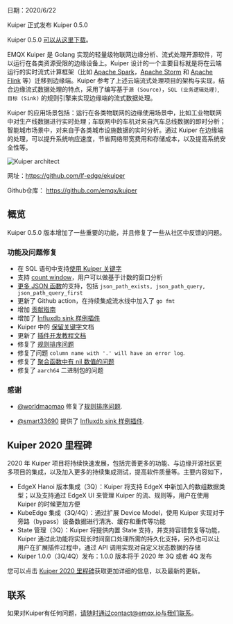 日期：2020/6/22

Kuiper 正式发布 Kuiper 0.5.0

Kuiper 0.5.0 [可以从这里下载](https://github.com/emqx/kuiper/releases/tag/0.5.0)。

EMQX Kuiper 是 Golang 实现的轻量级物联网边缘分析、流式处理开源软件，可以运行在各类资源受限的边缘设备上。Kuiper 设计的一个主要目标就是将在云端运行的实时流式计算框架（比如 [Apache Spark](https://spark.apache.org/)，[Apache Storm](https://storm.apache.org/) 和 [Apache Flink](https://flink.apache.org/) 等）迁移到边缘端。Kuiper 参考了上述云端流式处理项目的架构与实现，结合边缘流式数据处理的特点，采用了编写基于`源 (Source)`，`SQL (业务逻辑处理)`, `目标 (Sink)` 的规则引擎来实现边缘端的流式数据处理。

Kuiper 的应用场景包括：运行在各类物联网的边缘使用场景中，比如工业物联网中对生产线数据进行实时处理；车联网中的车机对来自汽车总线数据的即时分析；智能城市场景中，对来自于各类城市设施数据的实时分析。通过 Kuiper 在边缘端的处理，可以提升系统响应速度，节省网络带宽费用和存储成本，以及提高系统安全性等。

![Kuiper architect](https://assets.emqx.com/images/4681b3bc6324b943acf3f2038dffb1fe.png)

网址：https://github.com/lf-edge/ekuiper

Github仓库： https://github.com/emqx/kuiper

## 概览

Kuiper 0.5.0 版本增加了一些重要的功能，并且修复了一些从社区中反馈的问题。

### 功能及问题修复

- 在 SQL 语句中支持[使用 Kuiper 关键字](https://github.com/emqx/kuiper/issues/237) 
- 支持 [count window](https://github.com/emqx/kuiper/blob/master/docs/zh_CN/sqls/windows.md#count-window)，用户可以做基于计数的窗口分析
- [更多 JSON 函数](https://github.com/emqx/kuiper/blob/master/docs/zh_CN/json_expr.md#json-path-functions)的支持，包括 `json_path_exists, json_path_query, json_path_query_first`
- 更新了 Github action，在持续集成流水线中加入了 `go fmt` 
- 增加 [贡献指南](https://github.com/emqx/kuiper/blob/master/docs/CONTRIBUTING.md)
- 增加了 [Influxdb sink 样例插件](https://github.com/emqx/kuiper/blob/master/docs/zh_CN/plugins/sinks/influxdb.md)
- Kuiper 中的 [保留关键字](https://github.com/emqx/kuiper/blob/master/docs/zh_CN/sqls/lexical_elements.md)文档
- 更新了 [插件开发教程文档](https://github.com/emqx/kuiper/blob/master/docs/zh_CN/plugins/plugins_tutorial.md)
- 修复了 [规则排序问题](https://github.com/emqx/kuiper/issues/303)
- 修复了问题 `column name with '.' will have an error log`.  
- 修复了 [聚合函数中有 nil 数值的问题](https://github.com/emqx/kuiper/issues/294)
- 修复了 `aarch64` 二进制包的问题

### 感谢

- [@worldmaomao](https://github.com/worldmaomao) 修复了[规则排序问题](https://github.com/emqx/kuiper/issues/303).

- [@smart33690](https://github.com/smart33690) 提供了 [Influxdb sink 样例插件](https://github.com/emqx/kuiper/blob/master/docs/zh_CN/plugins/sinks/influxdb.md).

## Kuiper 2020 里程碑

2020 年 Kuiper 项目将持续快速发展，包括完善更多的功能、与边缘开源社区更多项目的集成，以及加入更多的持续集成测试，提高软件质量等。主要内容如下，

- EdgeX Hanoi 版本集成（3Q）：Kuiper 将支持 EdgeX 中新加入的数组数据类型；以及支持通过 EdgeX UI 来管理 Kuiper 的流、规则等，用户在使用 Kuiper 的时候更加方便
- KubeEdge 集成（3Q/4Q）：通过扩展 Device Model，使用 Kuiper 实现对于旁路（bypass）设备数据进行清洗、缓存和重传等功能
- State 管理（3Q）：Kuiper 将提供内置 State 支持，并支持容错恢复等功能，Kuiper 通过此功能将实现长时间窗口处理所需的持久化支持，另外也可以让用户在扩展插件过程中，通过 API 调用实现对自定义状态数据的存储
- Kuiper 1.0.0（3Q/4Q）发布：1.0.0 版本将于 2020 年 3Q 或者 4Q 发布

您可以点击 [Kuiper 2020 里程碑](https://github.com/emqx/kuiper/projects/1)获取更加详细的信息，以及最新的更新。

## 联系

如果对Kuiper有任何问题，请随时通过contact@emqx.io与我们联系。

